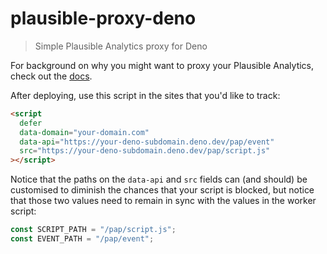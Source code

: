 # plausible-proxy-deno

> Simple Plausible Analytics proxy for Deno

For background on why you might want to proxy your Plausible Analytics, check out the
[docs](https://plausible.io/docs/proxy/introduction).

After deploying, use this script in the sites that you'd like to track:

```html
<script
  defer
  data-domain="your-domain.com"
  data-api="https://your-deno-subdomain.deno.dev/pap/event"
  src="https://your-deno-subdomain.deno.dev/pap/script.js"
></script>
```

Notice that the paths on the `data-api` and `src` fields can (and should) be customised to diminish
the chances that your script is blocked, but notice that those two values need to remain in sync
with the values in the worker script:

```typescript
const SCRIPT_PATH = "/pap/script.js";
const EVENT_PATH = "/pap/event";
```
